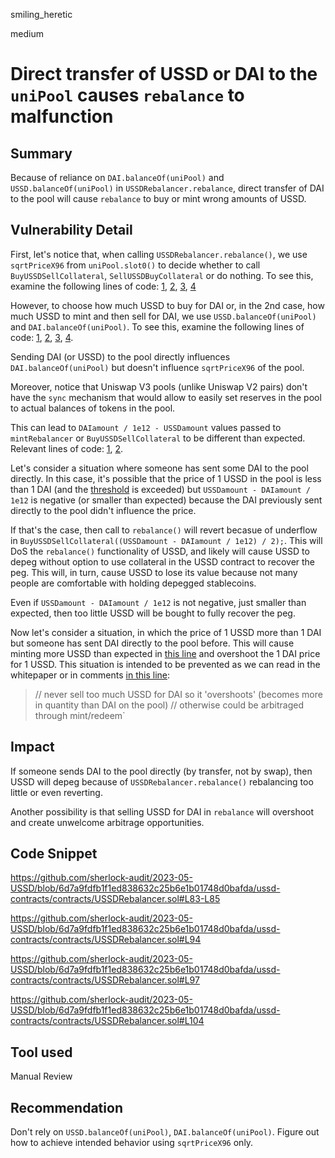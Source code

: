 smiling_heretic

medium

# Direct transfer of USSD or DAI to the `uniPool` causes `rebalance` to malfunction

## Summary

Because of reliance on `DAI.balanceOf(uniPool)` and `USSD.balanceOf(uniPool)` in `USSDRebalancer.rebalance`, direct transfer of DAI to the pool will cause `rebalance` to buy or mint wrong amounts of USSD.

## Vulnerability Detail

First, let's notice that, when calling `USSDRebalancer.rebalance()`, we use `sqrtPriceX96` from `uniPool.slot0()` to decide whether to call `BuyUSSDSellCollateral`, `SellUSSDBuyCollateral` or do nothing. To see this, examine the following lines of code: [1](https://github.com/sherlock-audit/2023-05-USSD/blob/6d7a9fdfb1f1ed838632c25b6e1b01748d0bafda/ussd-contracts/contracts/USSDRebalancer.sol#L71-L72), [2](https://github.com/sherlock-audit/2023-05-USSD/blob/6d7a9fdfb1f1ed838632c25b6e1b01748d0bafda/ussd-contracts/contracts/USSDRebalancer.sol#L93), [3](https://github.com/sherlock-audit/2023-05-USSD/blob/6d7a9fdfb1f1ed838632c25b6e1b01748d0bafda/ussd-contracts/contracts/USSDRebalancer.sol#L95), [4](https://github.com/sherlock-audit/2023-05-USSD/blob/6d7a9fdfb1f1ed838632c25b6e1b01748d0bafda/ussd-contracts/contracts/USSDRebalancer.sol#L98)

However, to choose how much USSD to buy for DAI or, in the 2nd case, how much USSD to mint and then sell for DAI, we use `USSD.balanceOf(uniPool)` and `DAI.balanceOf(uniPool)`. To see this, examine the following lines of code: [1](https://github.com/sherlock-audit/2023-05-USSD/blob/6d7a9fdfb1f1ed838632c25b6e1b01748d0bafda/ussd-contracts/contracts/USSDRebalancer.sol#L83-L85), [2](https://github.com/sherlock-audit/2023-05-USSD/blob/6d7a9fdfb1f1ed838632c25b6e1b01748d0bafda/ussd-contracts/contracts/USSDRebalancer.sol#L94), [3](https://github.com/sherlock-audit/2023-05-USSD/blob/6d7a9fdfb1f1ed838632c25b6e1b01748d0bafda/ussd-contracts/contracts/USSDRebalancer.sol#L97), [4](https://github.com/sherlock-audit/2023-05-USSD/blob/6d7a9fdfb1f1ed838632c25b6e1b01748d0bafda/ussd-contracts/contracts/USSDRebalancer.sol#L104).

Sending DAI (or USSD) to the pool directly influences `DAI.balanceOf(uniPool)` but doesn't influence `sqrtPriceX96` of the pool.

Moreover, notice that Uniswap V3 pools (unlike Uniswap V2 pairs) don't have the `sync` mechanism  that would allow to easily set reserves in the pool to actual balances of tokens in the pool.

This can lead to `DAIamount / 1e12 - USSDamount` values passed to `mintRebalancer` or `BuyUSSDSellCollateral` to be different than expected. Relevant lines of code: [1](https://github.com/sherlock-audit/2023-05-USSD/blob/6d7a9fdfb1f1ed838632c25b6e1b01748d0bafda/ussd-contracts/contracts/USSDRebalancer.sol#LL97C1-L97C1), [2](https://github.com/sherlock-audit/2023-05-USSD/blob/6d7a9fdfb1f1ed838632c25b6e1b01748d0bafda/ussd-contracts/contracts/USSDRebalancer.sol#L104).

Let's consider a situation where someone has sent some DAI to the pool directly. In this case, it's possible that the price of 1 USSD in the pool is less than 1 DAI (and the [threshold](https://github.com/sherlock-audit/2023-05-USSD/blob/6d7a9fdfb1f1ed838632c25b6e1b01748d0bafda/ussd-contracts/contracts/USSDRebalancer.sol#L95) is exceeded) but `USSDamount - DAIamount / 1e12` is negative (or smaller than expected) because the DAI previously sent directly to the pool didn't influence the price.

If that's the case, then call to `rebalance()` will revert becasue of underflow in `BuyUSSDSellCollateral((USSDamount - DAIamount / 1e12) / 2);`. This will DoS the `rebalance()` functionality of USSD, and likely will cause USSD to depeg without option to use collateral in the USSD contract to recover the peg. This will, in turn, cause USSD to lose its value because not many people are comfortable with holding depegged stablecoins.

Even if `USSDamount - DAIamount / 1e12` is not negative, just smaller than expected, then too little USSD will be bought to fully recover the peg.


Now let's consider a situation, in which the price of 1 USSD more than 1 DAI but someone has sent DAI directly to the pool before. This will cause minting more USSD than expected in [this line](https://github.com/sherlock-audit/2023-05-USSD/blob/6d7a9fdfb1f1ed838632c25b6e1b01748d0bafda/ussd-contracts/contracts/USSDRebalancer.sol#L104) and overshoot the 1 DAI price for 1 USSD. This situation is intended to be prevented as we can read in the  whitepaper or in comments [in this line](https://github.com/sherlock-audit/2023-05-USSD/blob/6d7a9fdfb1f1ed838632c25b6e1b01748d0bafda/ussd-contracts/contracts/USSDRebalancer.sol#L100-L101):

>// never sell too much USSD for DAI so it 'overshoots' (becomes more in quantity than DAI on the pool)
>// otherwise could be arbitraged through mint/redeem`


## Impact

If someone sends DAI to the pool directly (by transfer, not by swap), then USSD will depeg because of `USSDRebalancer.rebalance()` rebalancing too little or even reverting.

Another possibility is that selling USSD for DAI in `rebalance` will overshoot and create unwelcome arbitrage opportunities.

## Code Snippet

https://github.com/sherlock-audit/2023-05-USSD/blob/6d7a9fdfb1f1ed838632c25b6e1b01748d0bafda/ussd-contracts/contracts/USSDRebalancer.sol#L83-L85

https://github.com/sherlock-audit/2023-05-USSD/blob/6d7a9fdfb1f1ed838632c25b6e1b01748d0bafda/ussd-contracts/contracts/USSDRebalancer.sol#L94

https://github.com/sherlock-audit/2023-05-USSD/blob/6d7a9fdfb1f1ed838632c25b6e1b01748d0bafda/ussd-contracts/contracts/USSDRebalancer.sol#L97

https://github.com/sherlock-audit/2023-05-USSD/blob/6d7a9fdfb1f1ed838632c25b6e1b01748d0bafda/ussd-contracts/contracts/USSDRebalancer.sol#L104

## Tool used

Manual Review

## Recommendation

Don't rely on `USSD.balanceOf(uniPool)`, `DAI.balanceOf(uniPool)`. Figure out how to achieve intended behavior using `sqrtPriceX96` only.